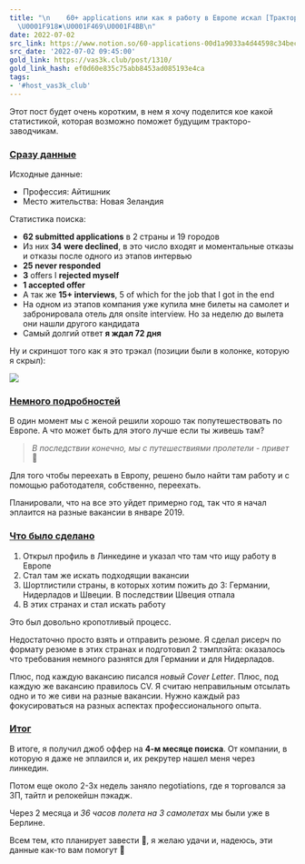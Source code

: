 ```yaml
---
title: "\n    60+ applications или как я работу в Европе искал [Трактор] — Вастрик.Клуб
  \U0001F918✖️\U0001F469‍\U0001F4BB‍\n"
date: 2022-07-02
src_link: https://www.notion.so/60-applications-00d1a9033a4d44598c34bec863c32925
src_date: '2022-07-02 09:45:00'
gold_link: https://vas3k.club/post/1310/
gold_link_hash: ef0d60e835c75abb8453ad085193e4ca
tags:
- '#host_vas3k_club'
---
```



Этот пост будет очень коротким, в нем я хочу поделится кое какой статистикой, которая возможно поможет будущим тракторо-заводчикам.


### [Сразу данные](#Srazu-dannye)


Исходные данные:


* Профессия: Айтишник
* Место жительства: Новая Зеландия


Статистика поиска:


* **62 submitted applications** в 2 страны и 19 городов
* Из них **34** **were declined**, в это число входят и моментальные отказы и отказы после одного из этапов интервью
* **25 never responded**
* **3** offers I **rejected myself**
* **1 accepted offer**
* А так же **15+ interviews**, 5 of which for the job that I got in the end
* На одном из этапов компания уже купила мне билеты на самолет и забронировала отель для onsite interview. Но за неделю до вылета они нашли другого кандидата
* Самый долгий ответ **я ждал 72 дня**


Ну и скриншот того как я это трэкал (позиции были в колонке, которую я скрыл):  

![](https://i.vas3k.club/16q.jpg)


### [Немного подробностей](#Nemnogo-podrobnostei)


В один момент мы с женой решили хорошо так попутешествовать по Европе. А что может быть для этого лучше если ты живешь там?



> *В последствии конечно, мы с путешествиями пролетели - привет* 👑


Для того чтобы переехать в Европу, решено было найти там работу и с помощью работодателя, собственно, переехать.



Планировали, что на все это уйдет примерно год, так что я начал эплаится на разные вакансии в январе 2019.

### [Что было сделано](#Chto-bylo-sdelano)


1. Открыл профиль в Линкедине и указал что там что ищу работу в Европе
2. Стал там же искать подходящии вакансии
3. Шортлистили страны, в которых хотим пожить до 3: Германии, Нидерладов и Швеции. В последствии Швеция отпала
4. В этих странах и стал искать работу


Это был довольно кропотливый процесс. 



Недостаточно просто взять и отправить резюме. Я сделал рисерч по формату резюме в этих странах и подготовил 2 тэмплэйта: оказалось что требования немного разнятся для Германии и для Нидерладов. 


Плюс, под каждую вакансию писался *новый Cover Letter*. Плюс, под каждую же вакансию правилось CV. Я считаю неправильным отсылать одно и то же сиви на разные вакансии. Нужно каждый раз фокусироваться на разных аспектах профессионального опыта.

### [Итог](#Itog)


В итоге, я получил джоб оффер на **4-м месяце поиска**. От компании, в которую я даже не эплаился и, их рекрутер нашел меня через линкедин.



Потом еще около 2-3х недель заняло negotiations, где я торговался за ЗП, тайтл и релокейшн пэкадж.


Через 2 месяца и *36 часов полета на 3 самолетах* мы были уже в Берлине.

Всем тем, кто планирует завести 🚜, я желаю удачи и, надеюсь, эти данные как-то вам помогут 🤗
